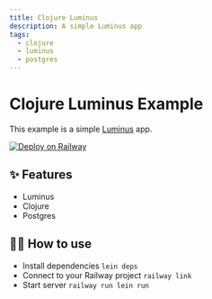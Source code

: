 ```yaml
---
title: Clojure Luminus
description: A simple Luminus app
tags:
  - clojure
  - luminus
  - postgres
---
```


# Clojure Luminus Example

This example is a simple [Luminus](https://luminusweb.com) app.

[![Deploy on Railway](https://railway.app/button.svg)](https://railway.app/new/template/DsDYI2)

## ✨ Features

- Luminus
- Clojure
- Postgres

## 💁‍♀️ How to use

- Install dependencies `lein deps`
- Connect to your Railway project `railway link`
- Start server `railway run lein run`
